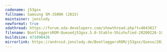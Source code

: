 ```yaml
---
codename: j53gxx
fullname: Samsung SM-J500H (2015)
maintainer: jenslody
newformat: true
xdathread: https://forum.xda-developers.com/showthread.php?t=4043017
filename: BootleggersROM-Queue4j53gxx.5.0-Stable-Shishufied-20200226-181457.zip
buildsize: 471098426
mirrorlink: https://android.jenslody.de/BootleggersROM/j53gxx/Queso/20200226-181457/
---
```


